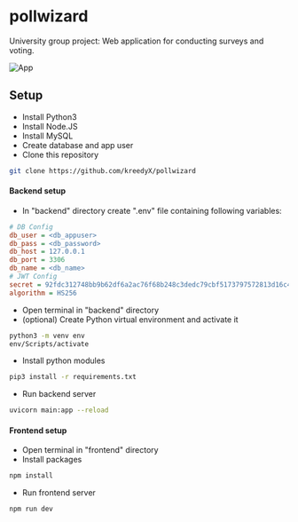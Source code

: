 
# pollwizard
University group project: Web application for conducting surveys and voting.

![App](https://i.imgur.com/tY9fCn4.png)
## Setup
* Install Python3
* Install Node.JS
* Install MySQL
* Create database and app user 
* Clone this repository
```bash
git clone https://github.com/kreedyX/pollwizard
```
#### Backend setup
* In "backend" directory create ".env" file containing following variables:
```ini
# DB Config
db_user = <db_appuser>
db_pass = <db_password>
db_host = 127.0.0.1
db_port = 3306
db_name = <db_name>
# JWT Config
secret = 92fdc312748bb9b62df6a2ac76f68b248c3dedc79cbf5173797572813d16c47a
algorithm = HS256
```
* Open terminal in "backend" directory
* (optional) Create Python virtual environment and activate it
```bash
python3 -m venv env
env/Scripts/activate
```
* Install python modules
```bash
pip3 install -r requirements.txt
```
* Run backend server
```bash
uvicorn main:app --reload
```

#### Frontend setup
* Open terminal in "frontend" directory
* Install packages
```bash
npm install
```
* Run frontend server
```bash
npm run dev
```

